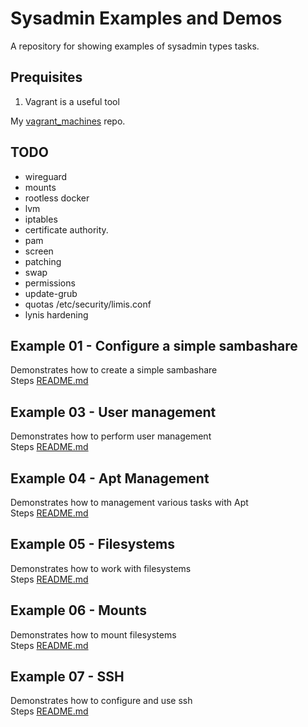 # Sysadmin Examples and Demos
A repository for showing examples of sysadmin types tasks.

## Prequisites 
1. Vagrant is a useful tool  
  
My [vagrant_machines](https://github.com/chrisguest75/vagrant_machines) repo.  

## TODO
* wireguard
* mounts
* rootless docker
* lvm
* iptables
* certificate authority.
* pam
* screen
* patching
* swap
* permissions 
* update-grub
* quotas /etc/security/limis.conf
* lynis hardening

## Example 01 - Configure a simple sambashare
Demonstrates how to create a simple sambashare  
Steps [README.md](./01_sambashare/README.md)    

## Example 03 - User management 
Demonstrates how to perform user management   
Steps [README.md](./03_usermanagement/README.md)  

## Example 04 - Apt Management
Demonstrates how to management various tasks with Apt  
Steps [README.md](./04_apt_management/README.md)  

## Example 05 - Filesystems
Demonstrates how to work with filesystems  
Steps [README.md](./05_filesystems/README.md) 

## Example 06 - Mounts
Demonstrates how to mount filesystems  
Steps [README.md](./06_mounts/README.md)   

## Example 07 - SSH
Demonstrates how to configure and use ssh   
Steps [README.md](./07_ssh/README.md)   

